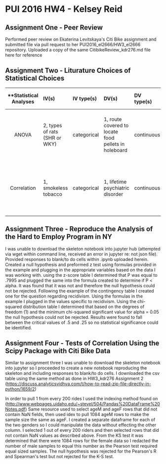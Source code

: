 # PUI 2016 HW4 - Kelsey Reid

## Assignment One - Peer Review

Performed peer review on Ekaterina Levitskaya's Citi Bike assignment and submitted file via pull request to her PUI2016_el2666/HW3_el2666 repository. Uploaded a copy of the same CitibikeReview_kdr276.md file here for reference


## Assignment Two - Liturature Choices of Statistical Choices


| **Statistical Analyses	|  IV(s)  |  IV type(s) |  DV(s)  |  DV type(s)  |  Control Var | Control Var type  | Question to be answered | _H0_ | alpha | link to paper **| 
|:----------:|:----------|:------------|:-------------|:-------------|:------------|:------------- |:------------------|:----:|:-------:|:-------|
ANOVA	| 2, types of rats (SHR or WKY) | categorical | 1, route covered to locate food pellets in holeboard| continuous | N/A | N/A | 	Do SHRs show deficits in spatial working memory compared to WKYs | SHRs spatial working memory >= WKYs spatial working memory | 0.05 | [Spatial Memory in Spontaneously Hypertensive Rats (SHR)](http://journals.plos.org/plosone/article?id=10.1371/journal.pone.0074660)|
|||||||||
|Correlation    | 1, smokeless tobacco | categorical | 1, lifetime psychiatric disorder| continuous | N/A | N/A | 	Is there a correlation between smokeless tobacco and psychiatric disorder | Correlation between smokeless tobacco and psychiatric disorder = 0 | 0.05 | [Psychiatric Correlates of Snuff and Chewing Tobacco Use](http://journals.plos.org/plosone/article?id=10.1371/journal.pone.0113196)|
|||||||||

## Assignment Three - Reproduce the Analysis of the Hard to Employ Program in NY

I was unable to download the skeleton notebook into jupyter hub (attempted via wget within command line, received an error in jupyter re: not json file). Provided responses to blank/to do cells within .ipynb uploaded herein. Created a null hypothesis and preformed z test using formulas provided in the example and plugging in the appropriate variables based on the data I was working with. using the z-score table I determined that P was equal to .7995 and plugged the same into the formula created to determine if P < alpha. It was found that it was not and therefore the null hypothesis could not be rejected.
Following the example of the contingency table I created one for the question regarding recidivism. Using the formulas in the example I plugged in the values specific to recidivism. Using the chi-squared distribution table I determined that based on the degrees of freedom (1) and the minimum chi-squared significant value for alpha = 0.05 the null hypothesis could not be rejected. Results were found to fall between the critical values of .5 and .25 so no statistical significance could be identified. 

## Assignment Four - Tests of Correlation Using the Scipy Package with Citi Bike Data

Similar to assignment three I was unable to download the skeleton notebook into jupyter so I proceeded to create a new notebook reproducing the skeleton and including responses to blank/to do cells. I downloaded the csv table using the same method as done in HW3_kdr276 Assignment 2 (https://discuss.analyticsvidhya.com/t/how-to-read-zip-file-directly-in-python/1659/2)

In order to pull 1 from every 200 rides I used the indexing method found on (http://www.webpages.uidaho.edu/~stevel/504/Pandas%20DataFrame%20Notes.pdf) Same resource used to select ageM and ageF rows that did not contain NaN fields, then used idex to pull 1084 ageM rows to make the sample size the same as ageF. I created a separate dataframe for each of the two genders so I could manipulate the data without effecting the other column. I selected 1 out of every 200 riders and then selected rows that did not contain NaN values as described above. From the KS test it was determined that there were 1084 rows for the female data so I redacted the number of male samples to equal this number as the Pearson test required equal sized samples. The null hypothesis was rejected for the Pearson's R and Spearman's test but not rejected for the K-S test.

